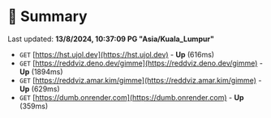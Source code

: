 # 📖 Summary
Last updated: **13/8/2024, 10:37:09 PG "Asia/Kuala_Lumpur"**

- `GET` [https://hst.ujol.dev](https://hst.ujol.dev) - **Up** (616ms)
- `GET` [https://reddviz.deno.dev/gimme](https://reddviz.deno.dev/gimme) - **Up** (1894ms)
- `GET` [https://reddviz.amar.kim/gimme](https://reddviz.amar.kim/gimme) - **Up** (629ms)
- `GET` [https://dumb.onrender.com](https://dumb.onrender.com) - **Up** (359ms)
